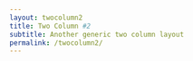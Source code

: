 ```yaml
---
layout: twocolumn2
title: Two Column #2
subtitle: Another generic two column layout
permalink: /twocolumn2/
---
```

